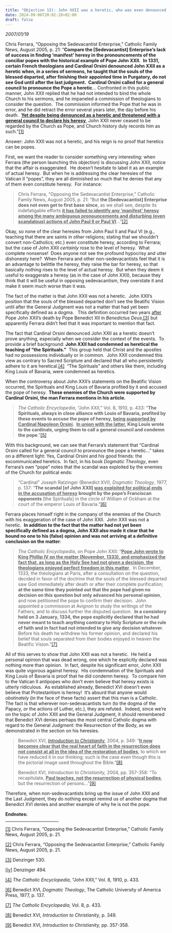 ```yaml
---
title: "Objection 13): John XXII was a heretic, who was even denounced by Cardinal Orsini as a heretic, yet he remained the pope."
date: 2024-09-06T20:02:28+02:00
draft: false
---
```



*2007/01/19*

<p>Chris Ferrara, “Opposing the Sedevacantist Enterprise,” Catholic Family News, August 2005, p. 21: “<strong>Compare the [Sedevacantist] Enterprise’s lack of success in finding ‘manifest’ heresy in the pronouncements of the conciliar popes with the historical example of Pope John XXII.</strong>  <strong>In 1331, certain French theologians and Cardinal Orsini denounced John XXII as a heretic when, in a series of sermons, he taught that the souls of the blessed departed, after finishing their appointed time in Purgatory, do not see God until after the last judgment.  Cardinal Orsini called for a general council to pronounce the Pope a heretic</strong>… Confronted in this public manner, John XXII replied that he had not intended to bind the whole Church to his sermons, and he impaneled a commission of theologians to consider the question.  The commission informed the Pope that he was in error, and he did retract the error several years later, the day before his death.  <strong><u>Yet despite being denounced as a heretic and threatened with a general council to declare his heresy</u></strong>, John XXII never ceased to be regarded by the Church as Pope, and Church history duly records him as such.”<a href="#_edn1" name="_ednref1">[1]</a></p>
</blockquote>
<p>Answer: John XXII was not a heretic, and his reign is no proof that heretics can be popes.</p>
<p>First, we want the reader to consider something very interesting: when Ferrara (the person launching this objection) is discussing John XXII, notice that the affair is exaggerated.  He doesn’t hesitate to label it as an example of actual heresy.  But when he is addressing the clear heresies of the Vatican II “popes”, they are all diminished so much that he denies that any of them even constitute heresy.  For instance:</p>

<blockquote>
<p>Chris Ferrara, “Opposing the Sedevacantist Enterprise,” Catholic Family News, August 2005, p. 21: “But <strong>the [Sedevacantist] Enterprise</strong> <strong>does not even get to first base</strong> <strong>since</strong>, as we shall see, despite its indefatigable efforts <strong><u>it has failed to identify any ‘manifest’ heresy among the many ambiguous pronouncements and disturbing (even scandalous) actions of John Paul II or Paul VI</u></strong>...”<a href="#_edn2" name="_ednref2">[2]</a></p>
</blockquote>
<p>Okay, so none of the clear heresies from John Paul II and Paul VI (e.g., teaching that there are saints in other religions; stating that we shouldn’t convert non-Catholics; etc.) even constitute heresy, according to Ferrara; but the case of John XXII <em>certainly</em> rose to the level of heresy.  What complete nonsense!  Does anyone not see the profound hypocrisy and utter dishonesty here?  When Ferrara and other non-sedevacantists feel that it is an advantage to belittle the heresy, they raise the bar for heresy, so that basically nothing rises to the level of actual heresy.  But when they deem it useful to exaggerate a heresy (as in the case of John XXII), because they think that it will be useful in opposing sedevacantism, they overstate it and make it seem much worse than it was.</p>
<p>The fact of the matter is that John XXII was not a heretic.  John XXII’s position that the souls of the blessed departed don’t see the Beatific Vision until after the General Judgment was not a matter that had yet been specifically defined as a dogma.   This definition occurred two years <u>after</u> Pope John XXII’s death by Pope Benedict XII in <em>Benedictus Deus</em>,<a href="#_edn3" name="_ednref3">[3]</a> but apparently Ferrara didn’t feel that it was important to mention that fact.</p>
<p>The fact that Cardinal Orsini denounced John XXII as a heretic doesn’t prove anything, especially when we consider the context of the events.  To provide a brief background: <strong>John XXII had condemned as heretical the teaching of “the Spirituals.”</strong>  This group held that Christ and the apostles had no possessions individually or in common.  John XXII condemned this view as contrary to Sacred Scripture and declared that all who persistently adhere to it are heretical.<a href="#_edn4" name="_ednref4">[4]</a>  “The Spirituals” and others like them, including King Louis of Bavaria, were condemned as heretics.</p>
<p>When the controversy about John XXII’s statements on the Beatific Vision occurred, the Spirituals and King Louis of Bavaria profited by it and accused the pope of heresy.<strong>  These enemies of the Church were supported by Cardinal Orsini, the man Ferrara mentions in his article.</strong></p>

<blockquote>
<p><em>The Catholic Encyclopedia</em>, “John XXII,” Vol. 8, 1910, p. 433: “<strong>The Spirituals, always in close alliance with Louis of Bavaria, profited by these events to accuse the pope of heresy, <u>being supported by Cardinal Napoleon Orsini</u>.  <u>In union with the latter</u>, King Louis wrote to the cardinals, urging them to call a general council and condemn the pope</strong>.”<a href="#_edn5" name="_ednref5">[5]</a></p>
</blockquote>
<p>With this background, we can see that Ferrara’s statement that “Cardinal Orsini called for a general council to pronounce the pope a heretic…” takes on a different light: Yes, Cardinal Orsini and his good friends: the excommunicated heretics.  In fact, in his book <em>Dogmatic Theology</em>, even Ferrara’s own “pope” notes that the scandal was exploited by the enemies of the Church for political ends:</p>

<blockquote>
<p>“Cardinal” Joseph Ratzinger (Benedict XVI), <em>Dogmatic Theology</em>, 1977, p. 137: “<strong>The scandal [of John XXII] <u>was exploited for political ends in the accusation of heresy</u> brought by the pope’s Franciscan opponents</strong> [the Spirituals] in the circle of William of Ockham at the court of the emperor Louis of Bavaria.”<a href="#_edn6" name="_ednref6">[6]</a></p>
</blockquote>
<p>Ferrara places himself right in the company of the enemies of the Church with his exaggeration of the case of John XXII.  John XXII was not a heretic.  <strong>In addition to the fact that the matter had not yet been specifically defined as a dogma, John XXII also made it clear that he bound no one to his (false) opinion and was not arriving at a definitive conclusion on the matter</strong>:</p>

<blockquote>
<p><em>The Catholic Encyclopedia</em>, on Pope John XXII: “<strong><u>Pope John wrote to King Phillip IV on the matter (November, 1333), and emphasized the fact that, as long as the Holy See had not given a decision, the theologians enjoyed perfect freedom in this matter</u></strong>.  In December, 1333, the theologians at Paris, after a consultation on the question, decided in favor of the doctrine that the souls of the blessed departed saw God immediately after death or after their complete purification; <strong>at the same time they pointed out that the pope had given no decision on this question but only advanced his personal opinion</strong>, and now petitioned the pope to confirm their decision.  John appointed a commission at Avignon to study the writings of the Fathers, and to discuss further the disputed question.  <strong>In a consistory held on 3 January, 1334, the pope explicitly declared that he had never meant to teach anything contrary to Holy Scripture or the rule of faith and in fact had not intended to give any decision whatever</strong>.  Before his death he withdrew his former opinion, and declared his belief that souls separated from their bodies enjoyed in heaven the Beatific Vision.”<a href="#_edn7" name="_ednref7">[7]</a></p>
</blockquote>
<p>All of this serves to show that John XXII was not a heretic.  He held a personal opinion that was dead wrong, one which he explicitly declared was nothing more than opinion.  In fact, despite his significant error, John XXII was quite vigorous against heresy.  His condemnation of the Spirituals and King Louis of Bavaria is proof that he did condemn heresy.  To compare him to the Vatican II antipopes who don’t even believe that heresy exists is utterly ridiculous.  As established already, Benedict XVI doesn’t even believe that Protestantism is heresy!  It’s absurd that anyone would <em>obstinately</em> (in the face of these facts) assert that this man is a Catholic.  The fact is that wherever non-sedevacantists turn (to the dogma of the Papacy, or the actions of Luther, etc.), they are refuted.  Indeed, since we’re on the topic of John XXII and the General Judgment, it should remembered that Benedict XVI denies perhaps the most central Catholic dogma with regard to the General Judgment: the Resurrection of the Body, as we demonstrated in the section on his heresies.</p>

<blockquote>
<p>Benedict XVI, <a href="https://vaticancatholic.com/introduction-to-christianity/"><em>Introduction to Christianity</em></a>, 2004, p. 349: “<strong><u>It now becomes clear that the real heart of faith in the resurrection does not consist at all in the idea of the restoration of bodies</u></strong>, to which we have reduced it in our thinking; such is the case even though this is the pictorial image used throughout the Bible.”<a href="#_edn8" name="_ednref8">[8]</a></p>
<p>Benedict XVI, <em>Introduction to Christianity, </em>2004, pp. 357-358: “To recapitulate, <strong><u>Paul teaches, not the resurrection of physical bodies</u></strong>, but the resurrection of persons…”<a href="#_edn9" name="_ednref9">[9]</a></p>
</blockquote>
<p>Therefore, when non-sedevacantists bring up the issue of John XXII and the Last Judgment, they do nothing except remind us of another dogma that Benedict XVI denies and another example of why he is not the pope.</p>


<div class="content-notes"><strong>Endnotes:</strong>

<hr align="left" size="1" width="33%" />

<div>
<p><a href="#_ednref1" name="_edn1">[1]</a> Chris Ferrara, “Opposing the Sedevacantist Enterprise,” Catholic Family News, August 2005, p. 21.</p>

</div>
<div>
<p><a href="#_ednref2" name="_edn2">[2]</a> Chris Ferrara, “Opposing the Sedevacantist Enterprise,” Catholic Family News, August 2005, p. 21.</p>

</div>
<div>
<p><a href="#_ednref3" name="_edn3">[3]</a> Denzinger 530.</p>

</div>
<div>
<p><a href="#_ednref4" name="_edn4">[iv]</a> Denzinger 494.</p>

</div>
<div>
<p><a href="#_ednref5" name="_edn5">[4]</a> <em>The Catholic Encyclopedia</em>, “John XXII,” Vol. 8, 1910, p. 433.</p>

</div>
<div>
<p><a href="#_ednref6" name="_edn6">[6]</a> Benedict XVI, <em>Dogmatic Theology</em>, The Catholic University of America Press, 1977, p. 137.</p>

</div>
<div>
<p><a href="#_ednref7" name="_edn7">[7]</a> <em>The Catholic Encyclopedia</em>, Vol. 8, p. 433.</p>

</div>
<div>
<p><a href="#_ednref8" name="_edn8">[8]</a> Benedict XVI, <em>Introduction to Christianity</em>, p. 349.</p>

</div>
<div>
<p><a href="#_ednref9" name="_edn9">[9]</a> Benedict XVI, <em>Introduction to Christianity, </em>pp. 357-358.</p>

</div>
